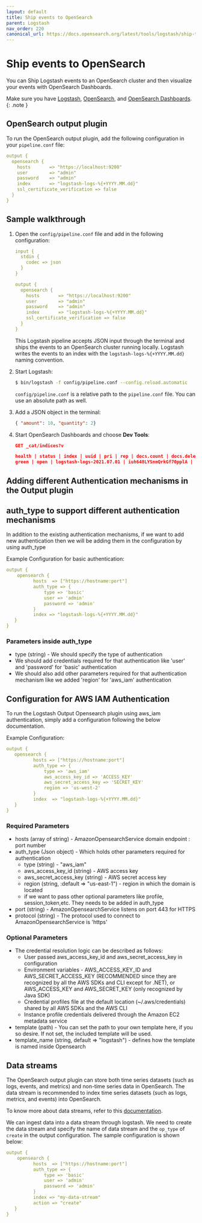 ```yaml
---
layout: default
title: Ship events to OpenSearch
parent: Logstash
nav_order: 220
canonical_url: https://docs.opensearch.org/latest/tools/logstash/ship-to-opensearch/
---
```


# Ship events to OpenSearch

You can Ship Logstash events to an OpenSearch cluster and then visualize your events with OpenSearch Dashboards.

Make sure you have [Logstash]({{site.url}}{{site.baseurl}}/clients/logstash/index/#install-logstash), [OpenSearch]({{site.url}}{{site.baseurl}}/opensearch/install/index/), and [OpenSearch Dashboards]({{site.url}}{{site.baseurl}}/dashboards/install/index/).
{: .note }

## OpenSearch output plugin

To run the OpenSearch output plugin, add the following configuration in your `pipeline.conf` file:

```yml
output {
  opensearch {
    hosts       => "https://localhost:9200"
    user        => "admin"
    password    => "admin"
    index       => "logstash-logs-%{+YYYY.MM.dd}"
    ssl_certificate_verification => false
  }
}
```


## Sample walkthrough

1.  Open the `config/pipeline.conf` file and add in the following configuration:

    ```yml
    input {
      stdin {
        codec => json
      }
    }

    output {
      opensearch {
        hosts       => "https://localhost:9200"
        user        => "admin"
        password    => "admin"
        index       => "logstash-logs-%{+YYYY.MM.dd}"
        ssl_certificate_verification => false
      }
    }
    ```

    This Logstash pipeline accepts JSON input through the terminal and ships the events to an OpenSearch cluster running locally. Logstash writes the events to an index with the `logstash-logs-%{+YYYY.MM.dd}` naming convention.

2. Start Logstash:

    ```bash
    $ bin/logstash -f config/pipeline.conf --config.reload.automatic
    ```

    `config/pipeline.conf` is a relative path to the `pipeline.conf` file. You can use an absolute path as well.

3. Add a JSON object in the terminal:

    ```json
    { "amount": 10, "quantity": 2}
    ```

4. Start OpenSearch Dashboards and choose **Dev Tools**:

    ```json
    GET _cat/indices?v

    health | status | index | uuid | pri | rep | docs.count | docs.deleted | store.size | pri.store.size
    green | open | logstash-logs-2021.07.01 | iuh648LYSnmQrkGf70pplA | 1 | 1 | 1 | 0 | 10.3kb | 5.1kb
    ```

## Adding different Authentication mechanisms in the Output plugin

## auth_type to support different authentication mechanisms

In addition to the existing authentication mechanisms, if we want to add new authentication then we will be adding them in the configuration by using auth_type

Example Configuration for basic authentication:

```yml
output {    
    opensearch {        
          hosts  => ["https://hostname:port"]     
          auth_type => {            
              type => 'basic'           
              user => 'admin'           
              password => 'admin'           
          }             
          index => "logstash-logs-%{+YYYY.MM.dd}"       
   }            
}               
```
### Parameters inside auth_type

- type (string) - We should specify the type of authentication
- We should add credentials required for that authentication like 'user' and 'password' for 'basic' authentication
- We should also add other parameters required for that authentication mechanism like we added 'region' for 'aws_iam' authentication

## Configuration for AWS IAM Authentication

To run the Logstash Output Opensearch plugin using aws_iam authentication, simply add a configuration following the below documentation.

Example Configuration:

```yml
output {        
   opensearch {     
          hosts => ["https://hostname:port"]              
          auth_type => {    
              type => 'aws_iam'     
              aws_access_key_id => 'ACCESS_KEY'     
              aws_secret_access_key => 'SECRET_KEY'     
              region => 'us-west-2'         
          }         
          index  => "logstash-logs-%{+YYYY.MM.dd}"      
   }            
}
```

### Required Parameters

- hosts (array of string) - AmazonOpensearchService domain endpoint : port number
- auth_type (Json object) - Which holds other parameters required for authentication
    - type (string) - "aws_iam"
    - aws_access_key_id (string) - AWS access key
    - aws_secret_access_key (string) - AWS secret access key
    - region (string, :default => "us-east-1") - region in which the domain is located
    - if we want to pass other optional parameters like profile, session_token,etc. They needs to be added in auth_type
- port (string) - AmazonOpensearchService listens on port 443 for HTTPS
- protocol (string) - The protocol used to connect to AmazonOpensearchService is 'https'

### Optional Parameters
- The credential resolution logic can be described as follows:
    - User passed aws_access_key_id and aws_secret_access_key in configuration
    - Environment variables - AWS_ACCESS_KEY_ID and AWS_SECRET_ACCESS_KEY (RECOMMENDED since they are recognized by all the AWS SDKs and CLI except for .NET), or AWS_ACCESS_KEY and AWS_SECRET_KEY (only recognized by Java SDK)
    - Credential profiles file at the default location (~/.aws/credentials) shared by all AWS SDKs and the AWS CLI
    - Instance profile credentials delivered through the Amazon EC2 metadata service
- template (path) - You can set the path to your own template here, if you so desire. If not set, the included template will be used.
- template_name (string, default => "logstash") - defines how the template is named inside Opensearch

## Data streams

The OpenSearch output plugin can store both time series datasets (such as logs, events, and metrics) and non-time series data in OpenSearch.
The data stream is recommended to index time series datasets (such as logs, metrics, and events) into OpenSearch.

To know more about data streams, refer to this [documentation](https://docs.opensearch.org/latest/opensearch/data-streams/).

We can ingest data into a data stream through logstash. We need to create the data stream and specify the name of data stream and the `op_type` of `create` in the output configuration. The sample configuration is shown below:

```yml
output {    
    opensearch {        
          hosts  => ["https://hostname:port"]     
          auth_type => {            
              type => 'basic'           
              user => 'admin'           
              password => 'admin'           
          }
          index => "my-data-stream"
          action => "create"
   }            
}               
```
